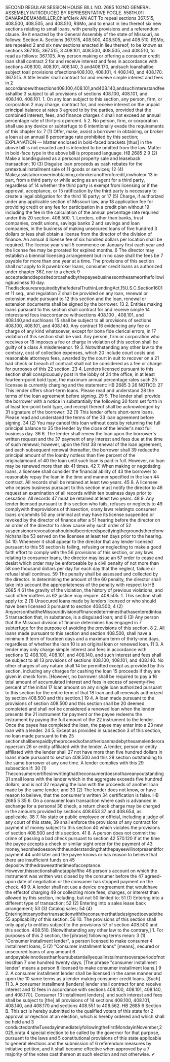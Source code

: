 SECOND REGULAR SESSION
HOUSE BILL NO. 2685
102ND GENERAL ASSEMBLY
INTRODUCED BY REPRESENTATIVE FOGLE.
5581H.01I DANARADEMANMILLER,ChiefClerk
AN ACT
To repeal sections 367.515, 408.500, 408.505, and 408.510, RSMo, and to enact in lieu
thereof six new sections relating to small loans, with penalty provisions and a
referendum clause.
Be it enacted by the General Assembly of the state of Missouri, as follows:
Section A. Sections 367.515, 408.500, 408.505, and 408.510, RSMo, are repealed
2 and six new sections enacted in lieu thereof, to be known as sections 367.105, 367.515,
3 408.101, 408.500, 408.505, and 408.510, to read as follows:
367.105. Any person making or offering a consumer credit loan shall contract
2 for and receive interest and fees in accordance with sections 408.100, 408.101, 408.140,
3 and408.170, andsuch loanshallbe subject toall provisions ofsections408.100, 408.101,
4 408.140, and 408.170.
367.515. A title lender shall contract for and receive simple interest and fees in
2 accordancewithsections408.100,408.101,and408.140,andsuchinterestandfeesshallbe
3 subject to all provisions of sections 408.100, 408.101, and 408.140.
408.101. 1. On any loan subject to this section, any person, firm, or corporation
2 may charge, contract for, and receive interest on the unpaid principal balance at rates
3 agreed to by the parties, provided that the combined interest, fees, and finance charges
4 shall not exceed an annual percentage rate of thirty-six percent.
5 2. No person, firm, or corporation shall use any device or subterfuge to
6 intentionally evade the requirements of this chapter to:
7 (1) Offer, make, assist a borrower in obtaining, or broker a loan at an annual
8 percentage rate prohibited by this section;
EXPLANATION — Matter enclosed in bold-faced brackets [thus] in the above bill is not enacted and is
intended to be omitted from the law. Matter in bold-face type in the above bill is proposed language.
HB 2685 2
9 (2) Make a loandisguised as a personal property sale and leaseback transaction;
10 (3) Disguise loan proceeds as cash rebates for the pretextual installment sale of
11 goods or services;
12 (4) Make,assistaborrowerinobtaining,orbrokeranofferofcredit,inwholeor
13 in part, from a third party or while acting as an agent for a third party, regardless of
14 whether the third party is exempt from licensing or if the approval, acceptance, or
15 ratification by the third party is necessary to create a legal obligation for the third
16 party; or
17 (5) Charge, if authorized under any applicable section of Missouri law, any
18 application fee for providing credit or any fee for participation in a credit plan without
19 including the fee in the calculation of the annual percentage rate required under this
20 section.
408.500. 1. Lenders, other than banks, trust companies, credit unions, savings banks
2 and savings and loan companies, in the business of making unsecured loans of five hundred
3 dollars or less shall obtain a license from the director of the division of finance. An annual
4 license fee of six hundred dollars per location shall be required. The license year shall
5 commence on January first each year and the license fee may be prorated for expired months.
6 The director may establish a biennial licensing arrangement but in no case shall the fees be
7 payable for more than one year at a time. The provisions of this section shall not apply to
8 pawnbroker loans, consumer credit loans as authorized under chapter 367, nor to a check
9 acceptedanddepositedorcashedbythepayeebusinessonthesameorthefollowingbusiness
10 day. ThedisclosuresrequiredbythefederalTruthinLendingAct,15U.S.C.Section1601et
11 seq., and regulation Z shall be provided on any loan, renewal or extension made pursuant to
12 this section and the loan, renewal or extension documents shall be signed by the borrower.
13 2. Entities making loans pursuant to this section shall contract for and receive simple
14 interestand fees inaccordance withsections 408.100 , 408.101, and 408.140,and suchloans
15 shall be subject to all provisions of sections 408.100, 408.101, and 408.140. Any contract
16 evidencing any fee or charge of any kind whatsoever, except for bona fide clerical errors, in
17 violation of this section shall be void. Any person, firm or corporation who receives or
18 imposes a fee or charge in violation of this section shall be guilty of a class A misdemeanor.
19 3. Notwithstanding any other law to the contrary, cost of collection expenses, which
20 include court costs and reasonable attorneys fees, awarded by the court in suit to recover on a
21 bad check or breach of contract shall not be considered as a fee or charge for purposes of this
22 section.
23 4. Lenders licensed pursuant to this section shall conspicuously post in the lobby of
24 the office, in at least fourteen-point bold type, the maximum annual percentage rates such
25 licensee is currently charging and the statement:
HB 2685 3
26 NOTICE:
27 This lender offers short-term loans. Please read and understand
28 the terms of the loan agreement before signing.
29 5. The lender shall provide the borrower with a notice in substantially the following
30 form set forth in at least ten-point bold type, and receipt thereof shall be acknowledged by
31 signature of the borrower:
32 (1) This lender offers short-term loans. Please read and understand the terms of the
33 loan agreement before signing.
34 (2) You may cancel this loan without costs by returning the full principal balance to
35 the lender by the close of the lender's next full business day.
36 6. The lender shall renew the loan upon the borrower's written request and the
37 payment of any interest and fees due at the time of such renewal; however, upon the first
38 renewal of the loan agreement, and each subsequent renewal thereafter, the borrower shall
39 reducethe principal amount of the loanby notless than five percent of the originalamount of
40 the loan until such loan is paid in full. However, no loan may be renewed more than six
41 times.
42 7. When making or negotiating loans, a licensee shall consider the financial ability of
43 the borrower to reasonably repay the loan in the time and manner specified in the loan
44 contract. All records shall be retained at least two years.
45 8. A licensee who ceases business pursuant to this section must notify the director to
46 request an examination of all records within ten business days prior to cessation. All records
47 must be retained at least two years.
48 9. Any lender licensed pursuant to this section who fails, refuses or neglects to
49 complywith theprovisions of thissection, orany laws relatingto consumer loans orcommits
50 any criminal act may have its license suspended or revoked by the director of finance after a
51 hearing before the director on an order of the director to show cause why such order of
52 suspensionorrevocationshouldnotbeenteredspecifyingthegroundsthereforwhichshallbe
53 served on the licensee at least ten days prior to the hearing.
54 10. Whenever it shall appear to the director that any lender licensed pursuant to this
55 section is failing, refusing or neglecting to make a good faith effort to comply with the
56 provisions of this section, or any laws relating to consumer loans, the director may issue an
57 order to cease and desist which order may be enforceable by a civil penalty of not more than
58 one thousand dollars per day for each day that the neglect, failure or refusal shall continue.
59 The penalty shall be assessed and collected by the director. In determining the amount of the
60 penalty, the director shall take into account the appropriateness of the penalty with respect to
HB 2685 4
61 the gravity of the violation, the history of previous violations, and such other matters as
62 justice may require.
408.505. 1. This section shall apply to:
2 (1) Unsecured loans made by lenders licensed or who should have been licensed
3 pursuant to section 408.500;
4 (2) AnypersonthattheMissouridivisionoffinancedeterminesthathasenteredintoa
5 transaction that, in substance, is a disguised loan; and
6 (3) Any person that the Missouri division of finance determines has engaged in
7 subterfuge for the purpose of avoiding the provisions of this section.
8 2. All loans made pursuant to this section and section 408.500, shall have a minimum
9 term of fourteen days and a maximum term of thirty-one days, regardless of whether the loan
10 is an original loan or renewed loan.
11 3. A lender may only charge simple interest and fees in accordance with sections
12 408.100, 408.101, and 408.140, and such interest and fees shall be subject to all
13 provisions of sections 408.100, 408.101, and 408.140. No other charges of any nature shall
14 be permitted except as provided by this section, including any charges for cashing the loan
15 proceeds if they are given in check form. [However, no borrower shall be required to pay a
16 total amount of accumulated interest and fees in excess of seventy-five percent of the initial
17 loan amount on any single loan authorized pursuant to this section for the entire term of that
18 loan and all renewals authorized by section 408.500 and this section.]
19 4. A loan made pursuant to the provisions of section 408.500 and this section shall be
20 deemed completed and shall not be considered a renewed loan when the lender presents the
21 instrument for payment or the payee redeems the instrument by paying the full amount of the
22 instrument to the lender. Once the payee has completed the loan, the payee may enter into a
23 new loan with a lender.
24 5. Except as provided in subsection 3 of this section, no loan made pursuant to this
25 sectionshallberepaidbytheproceedsofanotherloanmadebythesamelenderoranyperson
26 or entity affiliated with the lender. A lender, person or entity affiliated with the lender shall
27 not have more than five hundred dollars in loans made pursuant to section 408.500 and this
28 section outstanding to the same borrower at any one time. A lender complies with this
29 subsection if:
30 (1) Theconsumercertifiesinwritingthattheconsumerdoesnothaveanyoutstanding
31 small loans with the lender which in the aggregate exceeds five hundred dollars, and is not
32 repaying the loan with the proceeds of another loan made by the same lender; and
33 (2) The lender does not know, or have reason to believe, that the consumer's written
34 certification is false.
HB 2685 5
35 6. On a consumer loan transaction where cash is advanced in exchange for a personal
36 check, a return check charge may be charged in the amounts provided by sections 408.653
37 and 408.654, as applicable.
38 7. No state or public employee or official, including a judge of any court of this state,
39 shall enforce the provisions of any contract for payment of money subject to this section
40 which violates the provisions of section 408.500 and this section.
41 8. A person does not commit the crime of passing a bad check pursuant to section
42 570.120 if at the time the payee accepts a check or similar sight order for the payment of
43 money,heorshedoessowiththeunderstandingthatthepayeewillnotpresentitforpayment
44 until later and the payee knows or has reason to believe that there are insufficient funds on
45 depositwiththedraweeatthetimeofacceptance. However,thissectionshallnotapplyifthe
46 person's account on which the instrument was written was closed by the consumer before the
47 agreed-upon date of negotiation or the consumer has stopped payment on the check.
48 9. A lender shall not use a device oragreement that wouldhave the effectof charging
49 or collecting more fees, charges, or interest than allowed by this section, including, but not
50 limited to:
51 (1) Entering into a different type of transaction;
52 (2) Entering into a sales lease back arrangement;
53 (3) Catalog sales;
54 (4) Enteringintoanyothertransactionwiththeconsumerthatisdesignedtoevadethe
55 applicability of this section.
56 10. The provisions of this section shall only apply to entities subject to the provisions
57 of section 408.500 and this section.
408.510. [Notwithstanding any other law to the contrary,] 1. For purposes of this
2 section, the [phrase] following terms mean:
3 (1) "Consumer installment lender", a person licensed to make consumer
4 installment loans;
5 (2) "Consumer installment loans" [means], secured or unsecured loans of any amount
6 andpayableinnotlessthanfoursubstantiallyequalinstallmentsoveraperiodofnotlessthan
7 one hundred twenty days. [The phrase "consumer installment lender" means a person
8 licensed to make consumer installment loans.]
9 2. A consumer installment lender shall be licensed in the same manner and upon the
10 same terms as a lender making consumer credit loans. [Such]
11 3. A consumer installment [lenders] lender shall contract for and receive interest and
12 fees in accordance with sections 408.100, 408.101, 408.140, and 408.170[. Consumer
13 installment lenders], and such interest and fees shall be subject to [the] all provisions of
14 sections 408.100, 408.101, 408.140, and 408.170 and sections 408.551 to 408.562.
HB 2685 6
Section B. This act is hereby submitted to the qualified voters of this state for
2 approval or rejection at an election, which is hereby ordered and which shall be held and
3 conductedontheTuesdayimmediatelyfollowingthefirstMondayinNovember,2025,orata
4 special election to be called by the governor for that purpose, pursuant to the laws and
5 constitutional provisions of this state applicable to general elections and the submission of
6 referendum measures by initiative petition, and it shall become effective when approved by a
7 majority of the votes cast thereon at such election and not otherwise.
✔